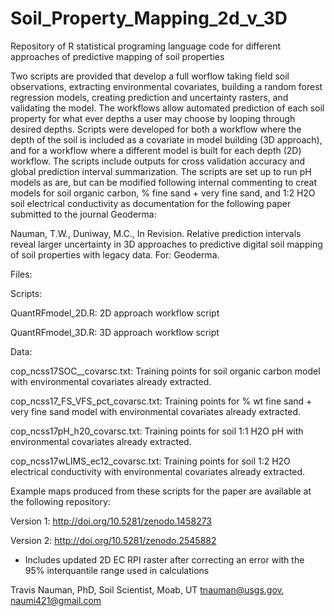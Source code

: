 # Soil_Property_Mapping_2d_v_3D
Repository of R statistical programing language code for different approaches of predictive mapping of soil properties

Two scripts are provided that develop a full worflow taking field soil observations, extracting environmental covariates, building a random forest regression models, creating prediction and uncertainty rasters, and validating the model. The workflows allow automated prediction of each soil property for what ever depths a user may choose by looping through desired depths. Scripts were developed for both a workflow where the depth of the soil is included as a covariate in model building (3D approach), and for a workflow where a different model is built for each depth (2D) workflow. The scripts include outputs for cross validation accuracy and global prediction interval summarization. The scripts are set up to run pH models as are, but can be modified following internal commenting to creat models for soil organic carbon, % fine sand + very fine sand, and 1:2 H2O soil electrical conductivity as documentation for the following paper submitted to the journal Geoderma:

Nauman, T.W., Duniway, M.C., In Revision. Relative prediction intervals reveal larger uncertainty in 3D approaches to predictive digital soil mapping of soil properties with legacy data. For: Geoderma.

Files:

Scripts:

QuantRFmodel_2D.R: 2D approach workflow script

QuantRFmodel_3D.R: 3D approach workflow script

Data:

cop_ncss17SOC__covarsc.txt: Training points for soil organic carbon model with environmental covariates already extracted.

cop_ncss17_FS_VFS_pct_covarsc.txt: Training points for % wt fine sand + very fine sand model with environmental covariates already extracted.

cop_ncss17pH_h20_covarsc.txt: Training points for soil 1:1 H2O pH with environmental covariates already extracted.

cop_ncss17wLIMS_ec12_covarsc.txt: Training points for soil 1:2 H2O electrical conductivity with environmental covariates already extracted.

Example maps produced from these scripts for the paper are available at the following repository:

Version 1: http://doi.org/10.5281/zenodo.1458273

Version 2: http://doi.org/10.5281/zenodo.2545882
   - Includes updated 2D EC RPI raster after correcting an error with the 95% interquantile range used in calculations


 
 Travis Nauman, PhD,
 Soil Scientist,
 Moab, UT
 tnauman@usgs.gov,
 naumi421@gmail.com

